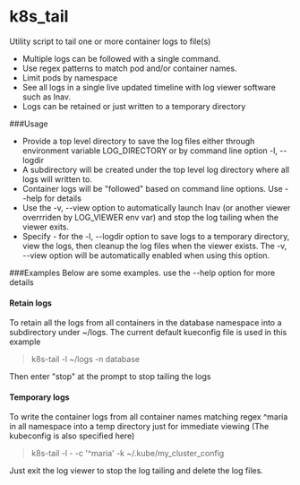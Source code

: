 # k8s_tail
Utility script to tail one or more container logs to file(s)
* Multiple logs can be followed with a single command. 
* Use regex patterns to match pod and/or container names.
* Limit pods by namespace
* See all logs in a single live updated timeline with 
log viewer software such as lnav.
* Logs can be retained or just written to a temporary directory

###Usage
* Provide a top level directory to save the log files
either through environment variable LOG_DIRECTORY or
by command line option -l, --logdir
* A subdirectory will be created under the top level log
directory where all logs will written to.
* Container logs will be "followed" based on command line
options. Use --help for details
* Use the -v, --view option to automatically launch lnav
(or another viewer overrriden by LOG_VIEWER env var) and
stop the log tailing when the viewer exits.
* Specify - for the -l, --logdir option to save logs to a
temporary directory, view the logs, then cleanup the log
files when the viewer exists. The -v, --view option will be
automatically enabled when using this option.

###Examples
Below are some examples. use the --help option for more
details

#### Retain logs
To retain all the logs from all containers in the database
namespace into a subdirectory under ~/logs. The current
default kueconfig file is used in this example
> k8s-tail -l ~/logs -n database

Then enter "stop" at the prompt to stop tailing the logs

#### Temporary logs
To write the container logs from all container names matching
regex ^maria in all namespace into a temp directory just
for immediate viewing (The kubeconfig is also specified here)
>k8s-tail -l - -c '^maria' -k ~/.kube/my_cluster_config

Just exit the log viewer to stop the log tailing and delete
the log files.
